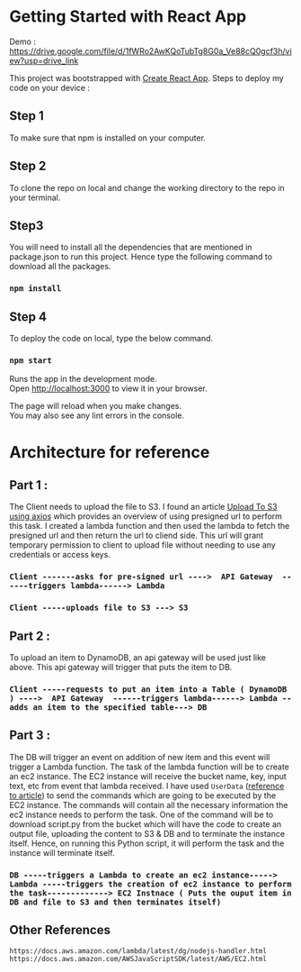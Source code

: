 # Getting Started with React App

Demo : https://drive.google.com/file/d/1fWRo2AwKQoTubTg8G0a_Ve88cQ0gcf3h/view?usp=drive_link

This project was bootstrapped with [Create React App](https://github.com/facebook/create-react-app).
Steps to deploy my code on your device : 

## Step 1 

To make sure that npm is installed on your computer. 

## Step 2 

To clone the repo on local and change the working directory to the repo in your terminal.

## Step3 

You will need to install all the dependencies that are mentioned in package.json to run this project. Hence type the following command to download all the packages.

### `npm install` 

## Step 4

To deploy the code on local, type the below command.

### `npm start`

Runs the app in the development mode.\
Open [http://localhost:3000](http://localhost:3000) to view it in your browser.

The page will reload when you make changes.\
You may also see any lint errors in the console.

# Architecture for reference 

## Part 1 :

The Client needs to upload the file to S3. I found an article [Upload To S3 using axios](https://medium.com/@kevinwu/client-side-file-upload-to-s3-using-axios-c9363ec7b530) which provides an overview of using presigned url to perform this task. I created a lambda function and then used the lambda to fetch the presigned url and then return the url to cliend side. This url will grant temporary permission to client to upload file without needing to use any credentials or access keys.

### `Client -------asks for pre-signed url ---->  API Gateway  ------triggers lambda------> Lambda`
### `Client -----uploads file to S3 ---> S3`


## Part 2 : 

To upload an item to DynamoDB, an api gateway will be used just like above. This api gateway will trigger that puts the item to DB.

### `Client -----requests to put an item into a Table ( DynamoDB ) ---->  API Gateway  ------triggers lambda------> Lambda --adds an item to the specified table---> DB`

## Part 3 :

The DB will trigger an event on addition of new item and this event will trigger a Lambda function. The task of the lambda function will be to create an ec2 instance. The EC2 instance will receive the bucket name, key, input text, etc from event that lambda received. I have used `UserData` ([reference to article](https://www.geeksforgeeks.org/create-an-ec2-instance-with-ec2-user-data-script-to-launch-website/)) to send the commands which are going to be executed by the EC2 instance. The commands will contain all the necessary information the ec2 instance needs to perform the task. One of the command will be to download script.py from the bucket which will have the code to create an output file, uploading the content to S3 & DB and to terminate the instance itself. Hence, on running this Python script, it will perform the task and the instance will terminate itself. 

### `DB -----triggers a Lambda to create an ec2 instance-----> Lambda -----triggers the creation of ec2 instance to perform the task-------------> EC2 Instnace ( Puts the ouput item in DB and file to S3 and then terminates itself) `

## Other References 

`https://docs.aws.amazon.com/lambda/latest/dg/nodejs-handler.html`
`https://docs.aws.amazon.com/AWSJavaScriptSDK/latest/AWS/EC2.html`






